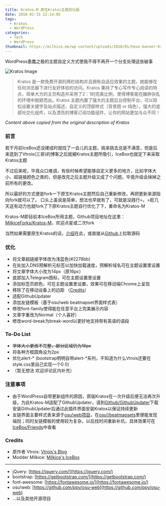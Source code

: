 ```yaml
---
title: Kratos-M 原生Kratos主题优化版
date: 2018-01-15 22:14:05
tags:
  - Kratos
  - WordPress
categories:
  - Tech
  - WordPress
thumbnail: https://milkice.me/wp-content/uploads/2018/01/hexo-banner-Kratos-M.png
---
```


WordPress愚蠢之极的主题自定义方式使我不得不再开一个分支处理这些破事

![Kratos Image](https://milkice.me/wp-content/uploads/2018/01/kratos-demo.png)
> Kratos 是一款免费开源的两栏结构并且拥有自适应效果的主题，她能够在任何浏览器下进行友好体验的访问。Kratos 秉持了专心写作专心阅读的特点，简单大方的主页构造并采用了2：1的完美比例，使得博客能在臃肿杂乱的环境中脱颖而出。Kratos 主题内置了强大的主题后台控制平台，可以轻松设置关键字及站点描述，自定义的顶部样式（背景图 or 纯色），强大的底部社交化组件，以及漂亮的博客订阅功能组件，让你的网站更加与众不同！

*Content above copied from the original description of Kratos*
### 前言
若干月前IceBox还没建成时就找了一会儿的主题，挑来挑去总是不满意，但是后来逛到了Vtrois(三哥)的博客之后就被Kratos主题所吸引，IceBox也就定下来采取Kratos主题

不过后来呢，毕竟众口难调，有些时候希望能够自定义更多的地方，比如字体大小、超链接颜色之类的，但是改完之后主题升级又成了个问题，毕竟升级会抹掉之前所有的更改。

所以最好的方式便是fork一下原生Kratos主题然后自己重新修改，再把更新来源指向fork就可以了。
口头上虽说是简单，想法也早就有了，可就是没践行=。=趁几天这有动力也就fork了下原Kratos主题自行优化了下，重命名为Kratos-M

Kratos-M即目前本IceBox所用主题，Github项目地址在这里：[MilkiceForks/Kratos-M](https://github.com/MilkiceForks/Kratos)，欢迎点星或二次fork

当然如果需要原生Kratos的话，[介绍](https://www.vtrois.com/theme-kratos.html)在此，或直接从[Github](https://github.com/Vtrois/Kratos)上拉取源码

### 优化
* 将文章超链接字体改为浅蓝色(#2278bb)
* 在<head>处加入DNS预解析元标签以加快加载速度，预解析域名可在主题设置里设置
* 将文章字体大小改为14px（原16px）
* 底部加入Telegram图标，可在主题设置里设置
* 添加标签页颜色，可在主题设置里设置，效果可在移动端Chrome上呈现
* 移除了在移动设备上的边距 （[Credits](http://16bing.com/2017/04/30/kratos-mobile-padding)）
* 适配GithubUpdater
* 添加友链模板（基于osu!web beatmapset界面样式表）
* 修改font-family使得能在任意平台上完美展示内容
* 文章字重改为Normal（个人喜好）
* 修改word-break为break-word以更好地支持带有英语的语段

### To-Do List
* <del>字体大小更改不完整，部分区域仍为16px</del>
* 将各种方框圆角设为2px
* 优化alert-* (bootstrap明明自带alert-*系列，不知道为什么Vtrois还要在style.css里自己实现一个0 0)
* （暂无想法 欢迎评论区内补充）

### 注意事项
* 由于WordPress自带更新组件的原因，原版Kratos在一次升级后便无法再次升级，为此Kratos-M适配了GithubUpdater，请到[Github/GithubUpdater](https://github.com/afragen/github-updater)下载安装GithubUpdater后通过此插件界面安装Kratos以保证持续更新
* 友链界面主要样式表来源于[osu!web项目](https://github.com/ppy/osu-web)，在[osu!/beatmapsets](https://osu.ppy.sh/beatmapsets)里便能发现端倪；同时友链模板的使用较为复杂，以后找时间重新补坑，具体效果可在[IceBox/Friends](https://milkice.me/friends)中查看

### Credits
* 原作者 Vtrois: [Vtrois's Blog](https://www.vtrois.com)
* Modder Milkice: [Milkice's IceBox](https://milkice.me)

---

* jQuery: [https://jquery.com/](https://jquery.com/)
* bootstrap: [https://getbootstrap.com/](https://getbootstrap.com/)
* font-awesome: [https://fontawesome.io/](https://fontawesome.io/)
* osu!web: [https://github.com/ppy/osu-web](https://github.com/ppy/osu-web)
* ...以及其他开源项目

